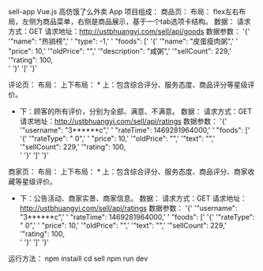 sell-app
Vue.js 高仿饿了么外卖 App
项目组成：
商品页：
布局：
flex左右布局，左侧为商品菜单，右侧是商品展示，基于一个tab选项卡结构。
数据：
请求方式：GET
请求地址：http://ustbhuangyi.com/sell/api/goods
数据参数：
'{'
'"name": "热销榜",'
' "type": -1,'
' "foods": ['
'{'
'"name": "皮蛋瘦肉粥",'
' "price": 10,'
'"oldPrice": "",'
'"description": "咸粥",'
'"sellCount": 229,'
'"rating": 100,<br>'
     '}'
  ']'
  '}'
 
评论页：
布局：
上下布局：  * 上：包含综合评分、服务态度、商品评分等星级评价。
 * 下：顾客的所有评价，分别为全部、满意、不满意。
数据：
请求方式：GET
请求地址：http://ustbhuangyi.com/sell/api/ratings
数据参数：
'{'
'"username": "3******c",'
' "rateTime": 1469281964000,'
' "foods": ['
'{'
'"rateType": " 0",'
' "price": 10,'
'"oldPrice": "",'
'"text": "",'
'"sellCount": 229,'
'"rating": 100,<br>'
     '}'
  ']'
  '}'
 
商家页：
布局：
上下布局：  * 上：包含综合评分、服务态度、商品评分、商家收藏等星级评价。
 * 下：公告活动、商家实景、商家信息。
数据：
请求方式：GET
请求地址：http://ustbhuangyi.com/sell/api/ratings
数据参数：
'{'
'"username": "3******c",'
' "rateTime": 1469281964000,'
' "foods": ['
'{'
'"rateType": " 0",'
' "price": 10,'
'"oldPrice": "",'
'"text": "",'
'"sellCount": 229,'
'"rating": 100,<br>'
     '}'
  ']'
  '}'
 
运行方法：
npm instaill
cd sell
npm run dev
